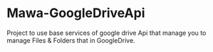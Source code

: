 # Mawa-GoogleDriveApi
Project to use base services of google drive Api that manage you to manage Files &amp; Folders that in GoogleDrive.
